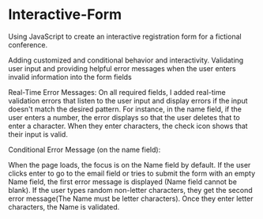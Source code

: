 # Interactive-Form
Using JavaScript to create an interactive registration form for a fictional conference.

Adding customized and conditional behavior and interactivity.
Validating user input and providing helpful error messages when the user enters invalid information into the form fields

Real-Time Error Messages:
On all required fields, I added real-time validation errors that listen to the user input and display errors if the input doesn't match the desired pattern.
For instance, in the name field, if the user enters a number, the error displays so that the user deletes that to enter a character. When they enter characters, 
the check icon shows that their input is valid.

Conditional Error Message (on the name field):

When the page loads, the focus is on the Name field by default. If the user clicks enter to go to the email field or tries to submit the form with an empty Name field,
the first error message is displayed (Name field cannot be blank). 
If the user types random non-letter characters, they get the second error message(The Name must be letter characters). Once they enter letter characters, the Name is validated.
